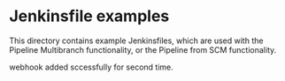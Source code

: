 # Jenkinsfile examples

This directory contains example Jenkinsfiles, which are used with the Pipeline Multibranch functionality, or the Pipeline from SCM functionality.

webhook added sccessfully for second time.
